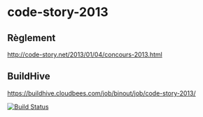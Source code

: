 code-story-2013
===============

Règlement
---------
http://code-story.net/2013/01/04/concours-2013.html

BuildHive
-------------
https://buildhive.cloudbees.com/job/binout/job/code-story-2013/

[![Build Status](https://buildhive.cloudbees.com/job/binout/job/code-story-2013/net.binout$code-story-2013/badge/icon)](https://buildhive.cloudbees.com/job/binout/job/code-story-2013/net.binout$code-story-2013/)
